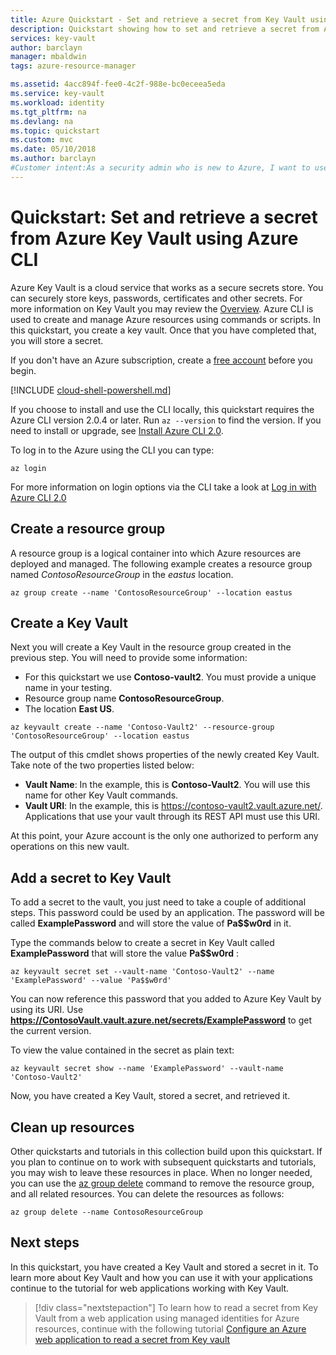 ```yaml
---
title: Azure Quickstart - Set and retrieve a secret from Key Vault using Azure CLI | Microsoft Docs
description: Quickstart showing how to set and retrieve a secret from Azure Key Vault using Azure CLI
services: key-vault
author: barclayn
manager: mbaldwin
tags: azure-resource-manager

ms.assetid: 4acc894f-fee0-4c2f-988e-bc0eceea5eda
ms.service: key-vault
ms.workload: identity
ms.tgt_pltfrm: na
ms.devlang: na
ms.topic: quickstart
ms.custom: mvc
ms.date: 05/10/2018
ms.author: barclayn
#Customer intent:As a security admin who is new to Azure, I want to use Key Vault to securely store keys and passwords in Azure
---
```

# Quickstart: Set and retrieve a secret from Azure Key Vault using Azure CLI

Azure Key Vault is a cloud service that works as a secure secrets store. You can securely store keys, passwords, certificates and other secrets. For more information on Key Vault you may review the [Overview](key-vault-overview.md). Azure CLI is used to create and manage Azure resources using commands or scripts. In this quickstart, you create a key vault. Once that you have completed that, you will store a secret.

If you don't have an Azure subscription, create a [free account](https://azure.microsoft.com/free/?WT.mc_id=A261C142F) before you begin.

[!INCLUDE [cloud-shell-powershell.md](../../includes/cloud-shell-try-it.md)]

If you choose to install and use the CLI locally, this quickstart requires the Azure CLI version 2.0.4 or later. Run `az --version` to find the version. If you need to install or upgrade, see [Install Azure CLI 2.0]( /cli/azure/install-azure-cli).

To log in to the Azure using the CLI you can type:

```azurecli
az login
```

For more information on login options via the CLI take a look at [Log in with Azure CLI 2.0](https://docs.microsoft.com/cli/azure/authenticate-azure-cli?view=azure-cli-latest)

## Create a resource group

A resource group is a logical container into which Azure resources are deployed and managed. The following example creates a resource group named *ContosoResourceGroup* in the *eastus* location.

```azurecli
az group create --name 'ContosoResourceGroup' --location eastus
```

## Create a Key Vault

Next you will create a Key Vault in the resource group created in the previous step. You will need to provide some information:

- For this quickstart we use **Contoso-vault2**. You must provide a unique name in your testing.
- Resource group name **ContosoResourceGroup**.
- The location **East US**.

```azurecli
az keyvault create --name 'Contoso-Vault2' --resource-group 'ContosoResourceGroup' --location eastus
```

The output of this cmdlet shows properties of the newly created Key Vault. Take note of the two properties listed below:

- **Vault Name**: In the example, this is **Contoso-Vault2**. You will use this name for other Key Vault commands.
- **Vault URI**: In the example, this is https://contoso-vault2.vault.azure.net/. Applications that use your vault through its REST API must use this URI.

At this point, your Azure account is the only one authorized to perform any operations on this new vault.

## Add a secret to Key Vault

To add a secret to the vault, you just need to take a couple of additional steps. This password could be used by an application. The password will be called **ExamplePassword** and will store the value of **Pa$$w0rd** in it.

Type the commands below to create a secret in Key Vault called **ExamplePassword** that will store the value **Pa$$w0rd** :

```azurecli
az keyvault secret set --vault-name 'Contoso-Vault2' --name 'ExamplePassword' --value 'Pa$$w0rd'
```

You can now reference this password that you added to Azure Key Vault by using its URI. Use **https://ContosoVault.vault.azure.net/secrets/ExamplePassword** to get the current version. 

To view the value contained in the secret as plain text:

```azurecli
az keyvault secret show --name 'ExamplePassword' --vault-name 'Contoso-Vault2'
```

Now, you have created a Key Vault, stored a secret, and retrieved it.

## Clean up resources

Other quickstarts and tutorials in this collection build upon this quickstart. If you plan to continue on to work with subsequent quickstarts and tutorials, you may wish to leave these resources in place.
When no longer needed, you can use the [az group delete](/cli/azure/group#delete) command to remove the resource group, and all related resources. You can delete the resources as follows:

```azurecli
az group delete --name ContosoResourceGroup
```

## Next steps

In this quickstart, you have created a Key Vault and stored a secret in it. To learn more about Key Vault and how you can use it with your applications continue to the tutorial for web applications working with Key Vault.

> [!div class="nextstepaction"]
> To learn how to read a secret from Key Vault from a web application using managed identities for Azure resources, continue with the following tutorial [Configure an Azure web application to read a secret from Key vault](quick-create-net.md)
